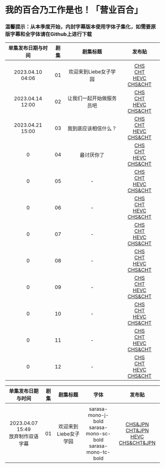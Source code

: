 # 我的百合乃工作是也！「营业百合」

### 温馨提示：从本季度开始，内封字幕版本使用字体子集化，如需要原版字幕和全字体请在Github上进行下载

单集发布日期与时间 | 剧集 | 剧集标题 | 发布贴 
:---: | :---: | :---: | :---:  
 | | |
2023.04.10 04:06 | 01 | 欢迎来到Liebe女子学园 | [CHS](https://bangumi.moe/torrent/64331ad0685d5f00073a62dd)<br/>[CHT](https://bangumi.moe/torrent/64331af5685d5f00073a6376)<br/>[HEVC CHS&CHT](https://bangumi.moe/torrent/64331b1d685d5f00073a63f1)
2023.04.14 12:00 | 02 | 让我们一起开始做服务员吧  | [CHS](https://bangumi.moe/torrent/6438cfda685d5f00074b77f5)<br/>[CHT](https://bangumi.moe/torrent/6438d185685d5f00074b7c3d)<br/>[HEVC CHS&CHT](https://bangumi.moe/torrent/6438d19f685d5f00074b7c72)
2023.04.21 15:00 | 03 | 我到底应该相信什么？  | [CHS](https://bangumi.moe/torrent/6442347d685d5f000768015d)<br/>[CHT](https://bangumi.moe/torrent/644234db685d5f00076802cb)<br/>[HEVC CHS&CHT](https://bangumi.moe/torrent/644234f5685d5f000768032b)
0 | 04 | 最讨厌你了  | [CHS]()<br/>[CHT]()<br/>[HEVC CHS&CHT]()
0 | 05 | -  | [CHS]()<br/>[CHT]()<br/>[HEVC CHS&CHT]()
0 | 06 | -  | [CHS]()<br/>[CHT]()<br/>[HEVC CHS&CHT]()
0 | 07 | -  | [CHS]()<br/>[CHT]()<br/>[HEVC CHS&CHT]()
0 | 08 | -  | [CHS]()<br/>[CHT]()<br/>[HEVC CHS&CHT]()
0 | 09 | -  | [CHS]()<br/>[CHT]()<br/>[HEVC CHS&CHT]()
0 | 10 | -  | [CHS]()<br/>[CHT]()<br/>[HEVC CHS&CHT]()
0 | 11 | -  | [CHS]()<br/>[CHT]()<br/>[HEVC CHS&CHT]()
0 | 12 | -  | [CHS]()<br/>[CHT]()<br/>[HEVC CHS&CHT]()

单集发布日期与时间 | 剧集 | 剧集标题 | 字体 |发布贴 
:---: | :---: | :---: | :---:  | :---:
 | | |
2023.04.07 15:49<br>放弃制作双语字幕 | 01 | 欢迎来到Liebe女子学园 | sarasa-mono-j-bold<br>sarasa-mono-sc-bold<br>sarasa-mono-tc-bold | [CHS&JPN](https://bangumi.moe/torrent/642fcafd685d5f00073046ac)<br/>[CHT&JPN](https://bangumi.moe/torrent/642fcc64685d5f0007304a9a)<br/>[HEVC CHS&CHT&JPN](https://bangumi.moe/torrent/642fccc9685d5f0007304b67)